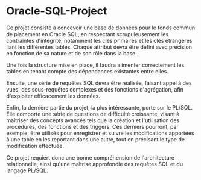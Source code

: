 # Oracle-SQL-Project

Ce projet consiste à concevoir une base de données pour le fonds commun de placement en Oracle SQL, en respectant scrupuleusement les contraintes d'intégrité, notamment les clés primaires et les clés étrangères liant les différentes tables. Chaque attribut devra être défini avec précision en fonction de sa nature et de son rôle dans la base.

Une fois la structure mise en place, il faudra alimenter correctement les tables en tenant compte des dépendances existantes entre elles.

Ensuite, une série de requêtes SQL devra être réalisée, faisant appel à des vues, des sous-requêtes complexes et des fonctions d'agrégation, afin d'exploiter efficacement les données.

Enfin, la dernière partie du projet, la plus intéressante, porte sur le PL/SQL. Elle comporte une série de questions de difficulté croissante, visant à maîtriser des concepts avancés tels que la création et l'utilisation des procédures, des fonctions et des triggers. Ces derniers pourront, par exemple, être utilisés pour enregistrer et suivre les modifications apportées à une table en les reportant dans une autre, tout en précisant le type de modification effectuée.

Ce projet requiert donc une bonne compréhension de l'architecture relationnelle, ainsi qu'une maîtrise approfondie des requêtes SQL et du langage PL/SQL.
